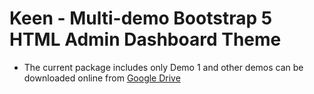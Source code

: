 # Keen - Multi-demo Bootstrap 5 HTML Admin Dashboard Theme

- The current package includes only Demo 1 and other demos can be downloaded
  online from [Google Drive](https://drive.google.com/drive/folders/1bnS6ocQOeAj7rQuogpRgBNsvNFcC2UE7?usp=sharing)
